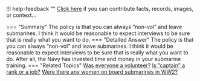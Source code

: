 !!! help-feedback ""
    <a href="/feedback/" data-feedback-link>Click here</a>
    if you can contribute facts, records, images, or context…

<a id="summary"></a>
=== "Summary"
    The policy is that you can always “non-vol” and leave submarines. I think it would be reasonable to expect interviews to be sure that is really what you want to do.
=== "Detailed Answer"
    The policy is that you can always “non-vol” and leave submarines. I think it would be reasonable to expect interviews to be sure that is really what you want to do. After all, the Navy has invested time and money in your submarine training.
=== "Related Topics"
    [Was everyone a volunteer?](was-everyone-a-volunteer.md#summary)
    [Is ”captain” a rank or a job?](is-captain-a-rank-or-a-job.md#summary)
    [Were there any women on board submarines in WW2?](were-there-any-women-on-board-submarines-in-ww2.md#summary)
